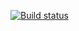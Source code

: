 [![Build status](https://ci.appveyor.com/api/projects/status/wevc14r1qv6v7804?svg=true)](https://ci.appveyor.com/project/granegoro/patternshm)